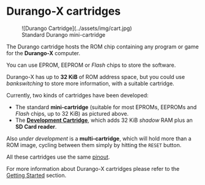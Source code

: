 # Durango-X cartridges

<figure markdown>
![Durango Cartridge](../assets/img/cart.jpg)
<figcaption>Standard Durango mini-cartridge</figcaption>
</figure>

The Durango cartridge hosts the ROM chip containing any program or game for the **Durango-X** computer.

You can use EPROM, EEPROM or _Flash_ chips to store the software.

Durango-X has up to **32 KiB** of ROM address space, but you could use _bankswitching_ to store more information, with a suitable cartridge.

Currently, two kinds of cartridges have been developed:

* The standard **mini-cartridge** (suitable for most EPROMs, EEPROMs and _Flash_ chips, up to 32 KiB) as pictured above.
* The [**Development Cartridge**](dev_cart.md), which adds 32 KiB _shadow_ RAM plus an **SD Card reader**.

Also _under development_ is a **multi-cartridge**, which will hold more than a ROM image, cycling between them simply by hitting the `RESET` button.

All these cartridges use the same [pinout](cart_pinout.md).

For more information about Durango-X cartridges please refer to the [Getting Started](../started/) section.
